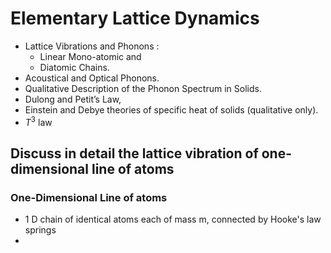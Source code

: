 # Elementary Lattice Dynamics
- Lattice Vibrations and Phonons : 
	- Linear Mono-atomic and
	- Diatomic Chains. 
- Acoustical and Optical Phonons. 
- Qualitative Description of the Phonon Spectrum in Solids. 
- Dulong and Petit’s Law, 
- Einstein and Debye theories of specific heat of solids (qualitative only). 
- $T^3$ law


## Discuss in detail the lattice vibration of one-dimensional line of atoms

### One-Dimensional  Line of atoms
- 1 D chain of identical atoms each of mass m, connected by Hooke's law springs
- 